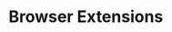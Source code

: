 [title]: # (Browser Extensions)
[tags]: # (thycotic access control)
[priority]: # (2)
# Browser Extensions


